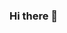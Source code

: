 ### Hi there 👋

<!--
**hatchedbark/hatchedbark** is a ✨ _special_ ✨ repository because its `README.md` (this file) appears on your GitHub profile

- 🔭 I’m currently studying in srm university
- 🌱 I’m currently learning unreal and game development
- 👯 I’m looking to creating an  open world game
- 📫 How to reach me: hatchedbark@gmail.com
- 😄 Pronouns: he/him
